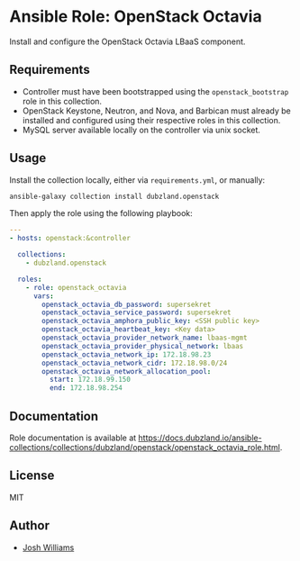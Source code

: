 # Ansible Role: OpenStack Octavia

Install and configure the OpenStack Octavia LBaaS component.

## Requirements

- Controller must have been bootstrapped using the `openstack_bootstrap` role
  in this collection.
- OpenStack Keystone, Neutron, and Nova, and Barbican must already be installed
  and configured using their respective roles in this collection.
- MySQL server available locally on the controller via unix socket.

## Usage

Install the collection locally, either via `requirements.yml`, or manually:

```bash
ansible-galaxy collection install dubzland.openstack
```

Then apply the role using the following playbook:

```yaml
---
- hosts: openstack:&controller

  collections:
    - dubzland.openstack

  roles:
    - role: openstack_octavia
      vars:
        openstack_octavia_db_password: supersekret
        openstack_octavia_service_password: supersekret
        openstack_octavia_amphora_public_key: <SSH public key>
        openstack_octavia_heartbeat_key: <Key data>
        openstack_octavia_provider_network_name: lbaas-mgmt
        openstack_octavia_provider_physical_network: lbaas
        openstack_octavia_network_ip: 172.18.98.23
        openstack_octavia_network_cidr: 172.18.98.0/24
        openstack_octavia_network_allocation_pool:
          start: 172.18.99.150
          end: 172.18.98.254
```

## Documentation

Role documentation is available at <https://docs.dubzland.io/ansible-collections/collections/dubzland/openstack/openstack_octavia_role.html>.

## License

MIT

## Author

- [Josh Williams](https://dubzland.com)
